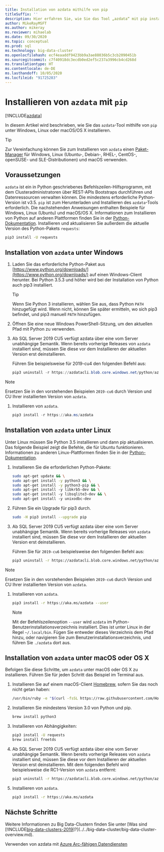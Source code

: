 ```yaml
---
title: Installation von azdata mithilfe von pip
titleSuffix: ''
description: Hier erfahren Sie, wie Sie das Tool „azdata“ mit pip installieren.
author: MikeRayMSFT
ms.author: mikeray
ms.reviewer: mihaelab
ms.date: 09/30/2020
ms.topic: conceptual
ms.prod: sql
ms.technology: big-data-cluster
ms.openlocfilehash: ecf4eaaddf9423bb9a3ae88036b5c3cb2090451b
ms.sourcegitcommit: c7f40918dc3ecdb0ed2ef5c237a3996cb4cd268d
ms.translationtype: HT
ms.contentlocale: de-DE
ms.lasthandoff: 10/05/2020
ms.locfileid: "91725283"
---
```

# <a name="install-azdata-with-pip"></a>Installieren von `azdata` mit `pip`

[!INCLUDE[azdata](../../includes/applies-to-version/azdata.md)]

In diesem Artikel wird beschrieben, wie Sie das `azdata`-Tool mithilfe von `pip` unter Windows, Linux oder macOS/OS X installieren.

> [!TIP]
> Zur Vereinfachung können Sie zum Installieren von `azdata` einen [Paket-Manager](./deploy-install-azdata.md) für Windows, Linux (Ubuntu-, Debian-, RHEL-, CentOS-, openSUSE- und SLE-Distributionen) und macOS verwenden.

## <a name="prerequisites"></a><a id="prerequisites"></a> Voraussetzungen

`azdata` ist ein in Python geschriebenes Befehlszeilen-Hilfsprogramm, mit dem Clusteradministratoren über REST-APIs Bootstraps durchführen und Datenressourcen verwalten können. Die mindestens erforderliche Python-Version ist v3.5. `pip` ist zum Herunterladen und Installieren des `azdata`-Tools erforderlich. Die nachstehenden Anweisungen enthalten Beispiele für Windows, Linux (Ubuntu) und macOS/OS X. Informationen zum Installieren von Python auf anderen Plattformen finden Sie in der [Python-Dokumentation](https://wiki.python.org/moin/BeginnersGuide/Download). Installieren und aktualisieren Sie außerdem die aktuelle Version des Python-Pakets `requests`:

```bash
pip3 install -U requests
```

## <a name="windows-azdata-installation"></a><a id="windows"></a> Installation von `azdata` unter Windows

1. Laden Sie das erforderliche Python-Paket aus [https://www.python.org/downloads/](https://www.python.org/downloads/) auf einen Windows-Client herunter. Bei Python 3.5.3 und höher wird bei der Installation von Python auch pip3 installiert.

   > [!TIP]
   > Wenn Sie Python 3 installieren, wählen Sie aus, dass Python `PATH` hinzugefügt wird. Wenn nicht, können Sie später ermitteln, wo sich pip3 befindet, und pip3 manuell `PATH` hinzufügen.

1. Öffnen Sie eine neue Windows PowerShell-Sitzung, um den aktuellen Pfad mit Python zu verwenden.

1. Ab SQL Server 2019 CU5 verfügt azdata über eine vom Server unabhängige Semantik. Wenn bereits vorherige Releases von `azdata` installiert sind, müssen Sie diese vor dem Installieren der aktuellen Version erst deinstallieren.

   Führen Sie beispielsweise für 2019-cu4 den folgenden Befehl aus:

   ```powershell
   pip3 uninstall -r https://azdatacli.blob.core.windows.net/python/azdata/2019-cu4/requirements.txt
   ```

  > [!NOTE]
  > Ersetzen Sie in den vorstehenden Beispielen `2019-cu6` durch Version und CU Ihrer installierten Version von `azdata`. 

1. Installieren von `azdata`.

   ```powershell
   pip3 install -r https://aka.ms/azdata
   ```

## <a name="linux-azdata-installation"></a><a id="linux"></a> Installation von `azdata` unter Linux

Unter Linux müssen Sie Python 3.5 installieren und dann pip aktualisieren. Das folgende Beispiel zeigt die Befehle, die für Ubuntu funktionieren. Informationen zu anderen Linux-Plattformen finden Sie in der [Python-Dokumentation](https://wiki.python.org/moin/BeginnersGuide/Download).

1. Installieren Sie die erforderlichen Python-Pakete:

   ```bash
   sudo apt-get update && \
   sudo apt-get install -y python3 && \
   sudo apt-get install -y python3-pip && \
   sudo apt-get install -y libkrb5-dev && \
   sudo apt-get install -y libsqlite3-dev && \
   sudo apt-get install -y unixodbc-dev
   ```

1. Führen Sie ein Upgrade für pip3 durch.

   ```bash
   sudo -H pip3 install --upgrade pip
   ```

1. Ab SQL Server 2019 CU5 verfügt azdata über eine vom Server unabhängige Semantik. Wenn bereits vorherige Releases von `azdata` installiert sind, müssen Sie diese vor dem Installieren der aktuellen Version erst deinstallieren.

   Führen Sie für `2019-cu6` beispielsweise den folgenden Befehl aus:

   ```bash
   pip3 uninstall -r https://azdatacli.blob.core.windows.net/python/azdata/2019-cu6/requirements.txt
   ```

  > [!NOTE]
  > Ersetzen Sie in den vorstehenden Beispielen `2019-cu6` durch Version und CU Ihrer installierten Version von `azdata`.

1. Installieren von `azdata`.

   ```bash
   pip3 install -r https://aka.ms/azdata --user
   ```

   > [!NOTE]
   > Mit der Befehlszeilenoption `--user` wird `azdata` im Python-Benutzerinstallationsverzeichnis installiert. Dies ist unter Linux in der Regel `~/.local/bin`. Fügen Sie entweder dieses Verzeichnis dem Pfad hinzu, oder navigieren Sie zum Benutzerinstallationsverzeichnis, und führen Sie `./azdata` dort aus.

## <a name="install-azdata-on-macos-or-os-x"></a><a id="macOSX"></a> Installation von `azdata` unter macOS oder OS X

Befolgen Sie diese Schritte, um `azdata` unter macOS oder OS X zu installieren. Führen Sie für jeden Schritt das Beispiel im Terminal aus.

1. Installieren Sie auf einem macOS-Client [Homebrew](https://brew.sh), sofern Sie das noch nicht getan haben:

   ```bash
   /usr/bin/ruby -e "$(curl -fsSL https://raw.githubusercontent.com/Homebrew/install/master/install)"
   ```

1. Installieren Sie mindestens Version 3.0 von Python und pip.

   ```bash
   brew install python3
   ```

1. Installieren von Abhängigkeiten:

   ```bash
   pip3 install -U requests
   brew install freetds
   ```

1. Ab SQL Server 2019 CU5 verfügt azdata über eine vom Server unabhängige Semantik. Wenn bereits vorherige Releases von `azdata` installiert sind, müssen Sie diese vor dem Installieren der aktuellen Version erst deinstallieren. Mit dem folgenden Befehl wird beispielsweise die RC1-Version von `azdata` entfernt:

   ```bash
   pip3 uninstall -r https://azdatacli.blob.core.windows.net/python/azdata/2019-rc1/requirements.txt
   ```

1. Installieren von `azdata`.

   ```bash
   pip3 install -r https://aka.ms/azdata
   ```

## <a name="next-steps"></a>Nächste Schritte

Weitere Informationen zu Big Data-Clustern finden Sie unter [Was sind [!INCLUDE[big-data-clusters-2019](../../includes/ssbigdataclusters-ver15.md)]?](../../big-data-cluster/big-data-cluster-overview.md).

Verwenden von azdata mit [Azure Arc-fähigen Datendiensten](/azure/azure-arc/data/)
